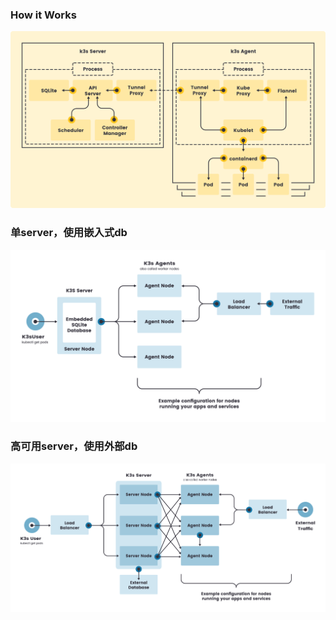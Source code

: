 ### How it Works

![](/static/images/2104/p010.svg)

### 单server，使用嵌入式db

![](/static/images/2104/p011.png)

### 高可用server，使用外部db

![](/static/images/2104/p012.png)
